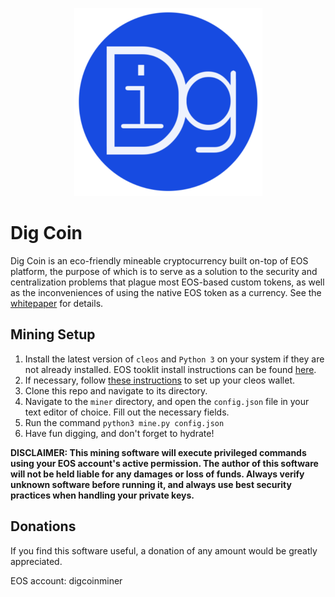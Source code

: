 <p align="center">
  <img src="logo/digcoinmed.png"/>
</p>

# Dig Coin
Dig Coin is an eco-friendly mineable cryptocurrency built on-top of EOS platform, the purpose of which is to serve as a solution to the security and centralization problems that plague most EOS-based custom tokens, as well as the inconveniences of using the native EOS token as a currency. See the [whitepaper](whitepaper.md) for details.

## Mining Setup
1. Install the latest version of `cleos` and `Python 3` on your system if they are not already installed. EOS tooklit install instructions can be found [here](https://developers.eos.io/eosio-home/docs/setting-up-your-environment).
2. If necessary, follow [these instructions](https://developers.eos.io/eosio-home/docs/wallets) to set up your cleos wallet.
3. Clone this repo and navigate to its directory.
4. Navigate to the `miner` directory, and open the `config.json` file in your text editor of choice. Fill out the necessary fields.
5. Run the command `python3 mine.py config.json`
6. Have fun digging, and don't forget to hydrate! 

**DISCLAIMER: This mining software will execute privileged commands using your EOS account's active permission. The author of this software will not be held liable for any damages or loss of funds. Always verify unknown software before running it, and always use best security practices when handling your private keys.**

## Donations
If you find this software useful, a donation of any amount would be greatly appreciated.

EOS account: digcoinminer
